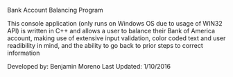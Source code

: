 Bank Account Balancing Program

This console application (only runs on Windows OS due to usage of WIN32 API) is written in C++ and allows a user to balance their Bank of America account, making use of extensive
input validation, color coded text and user readibility in mind, and the ability to go back to prior steps to correct information

Developed by: Benjamin Moreno 
Last Updated: 1/10/2016
